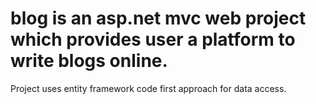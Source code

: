 # blog is an asp.net mvc web project which provides user a platform to write blogs online.
 Project uses entity framework code first approach for data access. 


